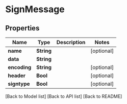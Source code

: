 # SignMessage

## Properties

| Name         | Type       | Description | Notes       |
| ------------ | ---------- | ----------- | ----------- |
| **name**     | **String** |             | \[optional] |
| **data**     | **String** |             |             |
| **encoding** | **String** |             | \[optional] |
| **header**   | **Bool**   |             | \[optional] |
| **signtype** | **Bool**   |             | \[optional] |

\[Back to Model list] \[Back to API list] \[Back to README]
